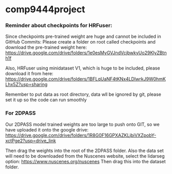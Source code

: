 # comp9444project

### Reminder about checkpoints for HRFuser:

Since checkpoints pre-trained weight are huge and cannot be included in GitHub Commits: Please create a folder on root called checkpoints and download the pre-trained weight here: https://drive.google.com/drive/folders/1e0esMyGVJndVcjbwkyUo29KlyZBtnh1f

Also, HRFuser using minidataset V1, which is huge to be included, please download it from here: https://drive.google.com/drive/folders/1BFLqUaNF4tKNx4LDIwrkJ9W0hmKLhx5Z?usp=sharing

Remember to put data as root directory, data wll be ignored by git, please set it up so the code can run smoothly

### For 2DPASS
Our 2DPASS model trained weights are too large to push onto GIT, so we have uploaded it onto the google drive:
https://drive.google.com/drive/folders/1R8G0F16GPXAZKLjbiVXZpobY-xctPge2?usp=drive_link

Then drag the weights into the root of the 2DPASS folder. Also the data set will need to be downloaded from the Nuscenes website, select the lidarseg option:
https://www.nuscenes.org/nuscenes
Then drag this into the dataset folder. 
